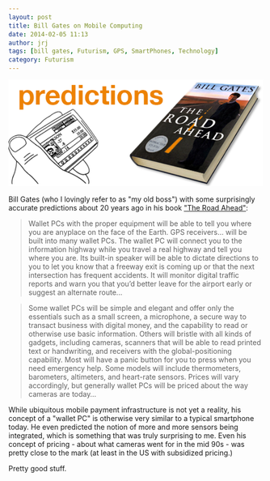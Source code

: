 ```yaml
---
layout: post
title: Bill Gates on Mobile Computing
date: 2014-02-05 11:13
author: jrj
tags: [bill gates, Futurism, GPS, SmartPhones, Technology]
category: Futurism
---
```


![Gates Predictions](/assets/postheads/gatespredict.png "Gates Predictions")

Bill Gates (who I lovingly refer to as "my old boss") with some surprisingly accurate predictions about 20 years ago in his book ["The Road Ahead"][1]:

> Wallet PCs with the proper equipment will be able to tell you where you are anyplace on the face of the Earth. GPS receivers… will be built into many wallet PCs. The wallet PC will connect you to the information highway while you travel a real highway and tell you where you are. Its built-in speaker will be able to dictate directions to you to let you know that a freeway exit is coming up or that the next intersection has frequent accidents. It will monitor digital traffic reports and warn you that you’d better leave for the airport early or suggest an alternate route…

> Some wallet PCs will be simple and elegant and offer only the essentials such as a small screen, a microphone, a secure way to transact business with digital money, and the capability to read or otherwise use basic information. Others will bristle with all kinds of gadgets, including cameras, scanners that will be able to read printed text or handwriting, and receivers with the global-positioning capability. Most will have a panic button for you to press when you need emergency help. Some models will include thermometers, barometers, altimeters, and heart-rate sensors. Prices will vary accordingly, but generally wallet PCs will be priced about the way cameras are today…

While ubiquitous mobile payment infrastructure is not yet a reality, his concept of a "wallet PC" is otherwise very similar to a typical smartphone today. He even predicted the notion of more and more sensors being integrated, which is something that was truly surprising to me. Even his concept of pricing - about what cameras went for in the mid 90s - was pretty close to the mark (at least in the US with subsidized pricing.)

Pretty good stuff.

[1]: http://amzn.to/1M1ofGf
